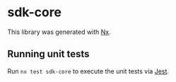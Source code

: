 # sdk-core

This library was generated with [Nx](https://nx.dev).

## Running unit tests

Run `nx test sdk-core` to execute the unit tests via [Jest](https://jestjs.io).
